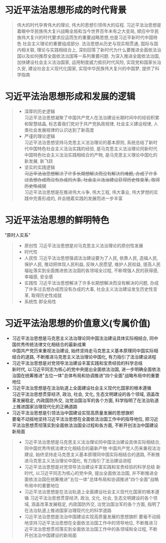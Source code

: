 # 习近平法治思想形成的时代背景
> 伟大的时代孕育伟大的理论, 伟大的思想引领伟大的征程. 习近平法治思想是着眼中华民族伟大复兴战略全局和当今世界百年未有之大变局, 顺应中华民族伟大复兴的时代要求应运而生的重要战略思想,也是习近平新时代中国特色
社会主义理论的重要组成部分. 法治思想从历史与现实相贯通, 国际与国内相关联, 理论与实践相结合上, 深刻回答了新时代为什么要推进全面依法治国以及如何推荐全面依法治国等一系列重要问题. 为深入推进全面依法治国,
加快建设社会主义法治国家, 运用制度威力抵抗时代风险, 实现党和国家长治久安, 建设社会主义现代化国家, 实现中华民族伟大复兴的中国梦, 提供了科学指南

# 习近平法治思想形成和发展的逻辑
> - 深厚的历史逻辑  
习近平法治思想凝聚了中国共产党人在法治建设长期时间中的经验积累和智慧结晶, 标志着我们党对于共产党执政规律, 社会主义建设规律, 人类社会发展规律的认识达到了新高度
> - 严谨的理论逻辑  
习近平法治思想坚持马克思主义法治理论的基本原则, 系统总结了新时代中国特色社会主义法治实践的经验, 是马克思主义法治理论同新时代中国特色社会主义法治实践相结合的产物, 是马克思主义理论中国化的新发展, 新飞跃
> - 坚实的实践逻辑  
~~习近平法治思想解决了许多长期想解决而没有解决的难题, 办成了许多过去想办成而没有办成的大事, 社会主义法治建设获得历史性变革, 取得历史性成就~~  
习近平法治思想是在推进伟大斗争, 伟大工程, 伟大事业, 伟大梦想的实践中完善形成的, 并会随着实践的发展而进一步丰富

# 习近平法治思想的鲜明特色
"原时人实系"
> - 原创性
习近平法治思想是对马克思主义法治理论的原创性发展
> - 时代性
> - 人民性
习近平法治思想强调法治建设要为了人民, 依靠人民, 造福人民, 保护人民, 推动把体现人民利益, 反映人民愿望, 维护人民权益, 提高人民福祉落实到全面推进依法治国的各领域全过程, 不断增强人民的获得感, 幸福感, 安全感
> - 实践性
习近平法治思想解决了许多长期想解决而没有解决的问题, 办成了许多过去想办成而没有办成的大事, 社会主义法治建设发生历史性变革, 取得历史性成就
> - 系统性
即全局性

# 习近平法治思想的价值意义(专属价值)
- 习近平法治思想是马克思主义法治理论同中国法治建设具体实际相结合, 同中国优秀传统法律文化相结合的最新成果   
中国共产党历来重视法治建设, 始终坚持走马克思主义基本原理同中国实际相结合的道路, 不断推进马克思主义法治理论中国化, 有力指引了法治建设进程
- 习近平法治思想是对党领导法治建设丰富实践和宝贵经验的科学总结    
新时代, 以习近平同志为核心的党中央提出全面依法治国, 进一步明确全面依法治国在统筹推进"五位一体"总体布局和协调推进"四个全面"战略布局中的重要地位
- 习近平法治思想是在法治轨道上全面建设社会主义现代化国家的根本遵循    
习近平法治思想贯穿经济, 政治, 社会, 文化, 生态文明建设的各个领域, 涵盖改革发展稳定, 内政国防外交, 治党治国治军的各个方面, 科学指明了在法治轨道上推进国家治理现代化的正确道路
- 习近平法治思想是引领法治中国建设实现高质量发展的思想旗帜   
要毫不动摇地坚持习近平法治思想在全面依法治国工作中的指导地位, 把习近平法治思想贯彻落实到全面依法治国全过程和各方面, 不断开创法治中国建设新局面
> - 习近平法治思想是马克思主义法治理论同中国法治建设具体实际相结合, 同中国优秀传统法律文化相结合的最新产物
中国共产党人历来重视法治建设, 始终坚持走马克思主义基本原理同中国实际相结合的道路, 不断推进马克思主义法治理论中国化, 有力指引了法治建设进程
> - 习近平法治思想是对党领导法治建设丰富实践和宝贵经验的科学总结
新时代, 以习近平同志为核心的党中央, 提出全面依法治国, 并不断推进全面依法治国在统筹推进"五位一体"总体布局和协调推进"四个全面"战略布局中的重要地位
> - 习近平法治思想是在法治轨道上全面建设社会主义现代化国家的根本遵循
习近平法治思想贯穿经济, 政治, 文化, 社会, 生态文明建设的各个领域, 涵盖改革发展稳定, 内政国防外交, 治党治国治军的各个方面, 指明了在法治轨道上推进国家治理现代化的科学道路
> - 习近平法治思想是法治中国建设实现高质量发展的思想旗帜
要毫不动摇地坚持习近平法治思想在全面依法治国工作中的领导地位, 不断推进习近平法治思想贯彻落实到全面依法治国工作中的各领域和全过程, 不断开创法治中国建设的新局面
